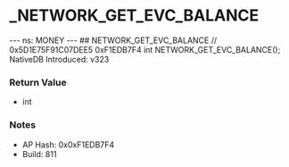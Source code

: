 # _NETWORK_GET_EVC_BALANCE

--- ns: MONEY --- ## NETWORK_GET_EVC_BALANCE  // 0x5D1E75F91C07DEE5 0xF1EDB7F4 int NETWORK_GET_EVC_BALANCE();  NativeDB Introduced: v323

### Return Value
* int

### Notes
* AP Hash: 0x0xF1EDB7F4
* Build: 811

